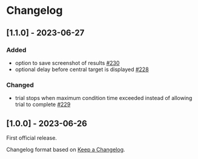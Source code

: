 # Changelog

## [1.1.0] - 2023-06-27

### Added

- option to save screenshot of results [#230](https://github.com/ssciwr/vstt/pull/230)
- optional delay before central target is displayed [#228](https://github.com/ssciwr/vstt/pull/228)

### Changed

- trial stops when maximum condition time exceeded instead of allowing trial to complete [#229](https://github.com/ssciwr/vstt/pull/229)

## [1.0.0] - 2023-06-26

First official release.

Changelog format based on [Keep a Changelog](https://keepachangelog.com/en/1.0.0/).
